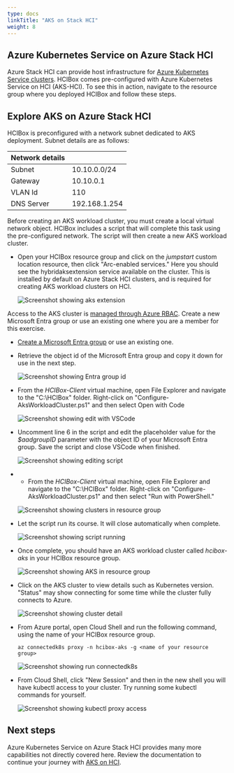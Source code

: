 ```yaml
---
type: docs
linkTitle: "AKS on Stack HCI"
weight: 8
---
```


## Azure Kubernetes Service on Azure Stack HCI

Azure Stack HCI can provide host infrastructure for [Azure Kubernetes Service clusters](https://learn.microsoft.com/azure-stack/aks-hci/). HCIBox comes pre-configured with Azure Kubernetes Service on HCI (AKS-HCI). To see this in action, navigate to the resource group where you deployed HCIBox and follow these steps.

## Explore AKS on Azure Stack HCI

HCIBox is preconfigured with a network subnet dedicated to AKS deployment. Subnet details are as follows:

  | Network details |                  |
  | ---------- | --------------------- |
  | Subnet     | 10.10.0.0/24          |
  | Gateway    | 10.10.0.1             |
  | VLAN Id    | 110                   |
  | DNS Server | 192.168.1.254         |

Before creating an AKS workload cluster, you must create a local virtual network object. HCIBox includes a script that will complete this task using the pre-configured network. The script will then create a new AKS workload cluster.

- Open your HCIBox resource group and click on the _jumpstart_ custom location resource, then click "Arc-enabled services." Here you should see the hybridaksextension service available on the cluster. This is installed by default on Azure Stack HCI clusters, and is required for creating AKS workload clusters on HCI.

  ![Screenshot showing aks extension](./custom_location_resources.png)

Access to the AKS cluster is [managed through Azure RBAC](https://learn.microsoft.com/azure/aks/hybrid/aks-create-clusters-cli#before-you-begin). Create a new Microsoft Entra group or use an existing one where you are a member for this exercise.

- [Create a Microsoft Entra group](https://learn.microsoft.com/entra/fundamentals/how-to-manage-groups) or use an existing one.

- Retrieve the object id of the Microsoft Entra group and copy it down for use in the next step.

  ![Screenshot showing Entra group id](./entra_group_id.png)

- From the _HCIBox-Client_ virtual machine, open File Explorer and navigate to the "C:\HCIBox" folder. Right-click on "Configure-AksWorkloadCluster.ps1" and then select Open with Code

  ![Screenshot showing edit with VSCode](./open_with_code.png)

- Uncomment line 6 in the script and edit the placeholder value for the _$aadgroupID_ parameter with the object ID of your Microsoft Entra group. Save the script and close VSCode when finished.

  ![Screenshot showing editing script](./edit_script.png)

- - From the _HCIBox-Client_ virtual machine, open File Explorer and navigate to the "C:\HCIBox" folder. Right-click on "Configure-AksWorkloadCluster.ps1" and then select "Run with PowerShell."

  ![Screenshot showing clusters in resource group](./run_with_powershell.png)

- Let the script run its course. It will close automatically when complete.

  ![Screenshot showing script running](./run_configure_aks.png)

- Once complete, you should have an AKS workload cluster called _hcibox-aks_ in your HCIBox resource group.

  ![Screenshot showing AKS in resource group](./aks_in_resource_group.png)

- Click on the AKS cluster to view details such as Kubernetes version. "Status" may show connecting for some time while the cluster fully connects to Azure.

  ![Screenshot showing cluster detail](./cluster_detail.png)

- From Azure portal, open Cloud Shell and run the following command, using the name of your HCIBox resource group.

  ```
  az connectedk8s proxy -n hcibox-aks -g <name of your resource group>
  ```

  ![Screenshot showing run connectedk8s](./cloud_shell_proxy.png)

- From Cloud Shell, click "New Session" and then in the new shell you will have kubectl access to your cluster. Try running some kubectl commands for yourself.

  ![Screenshot showing kubectl proxy access](./cloud_shell_k8s.png)

## Next steps

Azure Kubernetes Service on Azure Stack HCI provides many more capabilities not directly covered here. Review the documentation to continue your journey with [AKS on HCI](https://learn.microsoft.com/azure-stack/aks-hci/).
